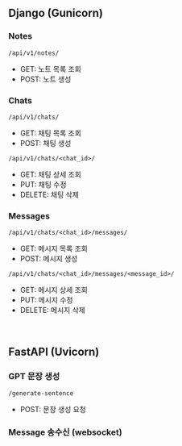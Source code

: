 ## Django (Gunicorn)

### Notes

`/api/v1/notes/`

- GET: 노트 목록 조회
- POST: 노트 생성

### Chats

`/api/v1/chats/`

- GET: 채팅 목록 조회
- POST: 채팅 생성

`/api/v1/chats/<chat_id>/`

- GET: 채팅 상세 조회
- PUT: 채팅 수정
- DELETE: 채팅 삭제

### Messages

`/api/v1/chats/<chat_id>/messages/`

- GET: 메시지 목록 조회
- POST: 메시지 생성

`/api/v1/chats/<chat_id>/messages/<message_id>/`

- GET: 메시지 상세 조회
- PUT: 메시지 수정
- DELETE: 메시지 삭제

<br/>

## FastAPI (Uvicorn)

### GPT 문장 생성

`/generate-sentence`

- POST: 문장 생성 요청

### Message 송수신 (websocket)
